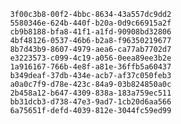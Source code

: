 
                3f00c3b8-00f2-4bbc-8634-43a557dc9dd2
                5580346e-624b-440f-b20a-0d9c66915a2f
                cb9b8188-bfa8-41f1-a1fd-90908bd32806
                4bf48126-0537-46b6-b2a8-f96350219677
                8b7d43b9-8607-4979-aea6-ca77ab7702d7
                e3223573-c099-4c19-a056-0eea89ee3b2e
                1a916167-766b-4e8f-a81e-36ffb5a60437
                b349deaf-37db-434e-acb7-af37c050feb3
                a0a0c7f9-d78e-423c-84a9-03b824850a0c
                2b458a12-b647-4309-838a-183a759ec511
                bb31dcb3-d738-47e3-9ad7-1cb20d6aa566
                6a75651f-defd-4039-812e-3044fc59ed99
                